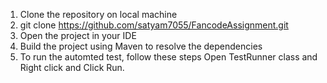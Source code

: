 1. Clone the repository on local machine
2. git clone https://github.com/satyam7055/FancodeAssignment.git
3. Open the project in your IDE
4. Build the project using Maven to resolve the dependencies
5. To run the automted test, follow these steps
      Open TestRunner class and Right click  and Click Run.
